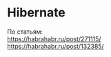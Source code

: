 # Hibernate 
По статьям: <br/> 
https://habrahabr.ru/post/271115/ <br/> 
https://habrahabr.ru/post/132385/ 
